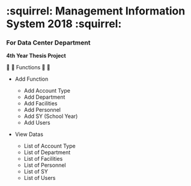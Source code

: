 # :squirrel: Management Information System 2018 :squirrel:

### For Data Center Department

**4th Year Thesis Project**

:sparkler: :sparkler: Functions :sparkler: :sparkler:

+ Add Function
  - Add Account Type
  - Add Department
  - Add Facilities
  - Add Personnel
  - Add SY (School Year)
  - Add Users

+ View Datas
  - List of Account Type
  - List of Department
  - List of Facilities
  - List of Personnel
  - List of SY
  - List of Users

